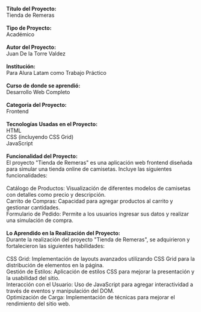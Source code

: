 <strong>Título del Proyecto:</strong> <br/>
Tienda de Remeras<br/>
<br/>
<strong>Tipo de Proyecto:</strong><br/>
Académico<br/>
<br/>
<strong>Autor del Proyecto:</strong><br/>
Juan De la Torre Valdez<br/>
<br/>
<strong>Institución:</strong><br/>
Para Alura Latam como Trabajo Práctico<br/>
<br/>
<strong>Curso de donde se aprendió:</strong><br/>
Desarrollo Web Completo<br/>
<br/>
<strong>Categoría del Proyecto:</strong><br/>
Frontend<br/>
<br/>
<strong>Tecnologías Usadas en el Proyecto:</strong><br/>
HTML <br/>
CSS (incluyendo CSS Grid) <br/>
JavaScript <br/>
<br/>
<strong>Funcionalidad del Proyecto:</strong><br/>
El proyecto "Tienda de Remeras" es una aplicación web frontend diseñada para simular una tienda online de camisetas. Incluye las siguientes funcionalidades:<br/>
<br/>
Catálogo de Productos: Visualización de diferentes modelos de camisetas con detalles como precio y descripción.<br/>
Carrito de Compras: Capacidad para agregar productos al carrito y gestionar cantidades.<br/>
Formulario de Pedido: Permite a los usuarios ingresar sus datos y realizar una simulación de compra.<br/>
<br/>
<strong>Lo Aprendido en la Realización del Proyecto:</strong><br/>
Durante la realización del proyecto "Tienda de Remeras", se adquirieron y fortalecieron las siguientes habilidades:<br/>
<br/>
CSS Grid: Implementación de layouts avanzados utilizando CSS Grid para la distribución de elementos en la página.<br/>
Gestión de Estilos: Aplicación de estilos CSS para mejorar la presentación y la usabilidad del sitio.<br/>
Interacción con el Usuario: Uso de JavaScript para agregar interactividad a través de eventos y manipulación del DOM.<br/>
Optimización de Carga: Implementación de técnicas para mejorar el rendimiento del sitio web.<br/>
